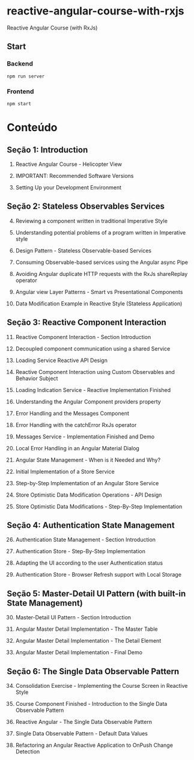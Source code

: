 # reactive-angular-course-with-rxjs
 Reactive Angular Course (with RxJs)


## Start

### Backend

```
npm run server
```

### Frontend

```
npm start
```

# Conteúdo

## Seção 1: Introduction

1. Reactive Angular Course - Helicopter View

2. IMPORTANT: Recommended Software Versions

3. Setting Up your Development Environment

## Seção 2: Stateless Observables Services

4. Reviewing a component written in traditional Imperative Style

5. Understanding potential problems of a program written in Imperative style

6. Design Pattern - Stateless Observable-based Services

7. Consuming Observable-based services using the Angular async Pipe

8. Avoiding Angular duplicate HTTP requests with the RxJs shareReplay operator

9. Angular view Layer Patterns - Smart vs Presentational Components

10. Data Modification Example in Reactive Style (Stateless Application)

## Seção 3: Reactive Component Interaction

11. Reactive Component Interaction - Section Introduction

12. Decoupled component communication using a shared Service

13. Loading Service Reactive API Design

14. Reactive Component Interaction using Custom Observables and Behavior Subject

15. Loading Indication Service - Reactive Implementation Finished

16. Understanding the Angular Component providers property

17. Error Handling and the Messages Component

18. Error Handling with the catchError RxJs operator

19. Messages Service - Implementation Finished and Demo

20. Local Error Handling in an Angular Material Dialog

21. Angular State Management - When is it Needed and Why?

22. Initial Implementation of a Store Service

23. Step-by-Step Implementation of an Angular Store Service

24. Store Optimistic Data Modification Operations - API Design

25. Store Optimistic Data Modifications - Step-By-Step Implementation

## Seção 4: Authentication State Management

26. Authentication State Management - Section Introduction

27. Authentication Store - Step-By-Step Implementation

28. Adapting the UI according to the user Authentication status

29. Authentication Store - Browser Refresh support with Local Storage

## Seção 5: Master-Detail UI Pattern (with built-in State Management)

30. Master-Detail UI Pattern - Section Introduction

31. Angular Master Detail Implementation - The Master Table

32. Angular Master Detail Implementation - The Detail Element

33. Angular Master Detail Implementation - Final Demo

## Seção 6: The Single Data Observable Pattern

34. Consolidation Exercise - Implementing the Course Screen in Reactive Style

35. Course Component Finished - Introduction to the Single Data Observable Pattern

36. Reactive Angular - The Single Data Observable Pattern

37. Single Data Observable Pattern - Default Data Values

38. Refactoring an Angular Reactive Application to OnPush Change Detection

